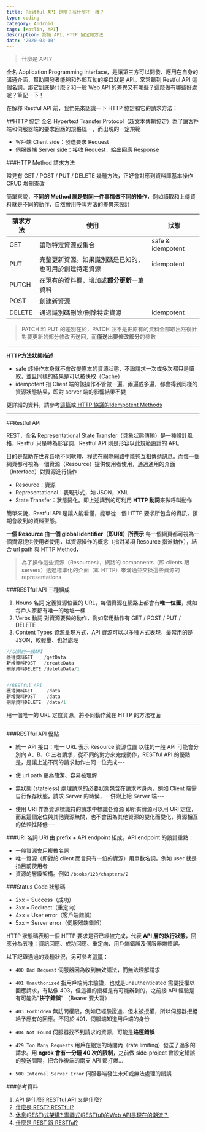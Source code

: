 ```yaml
---
title: Restful API 是啥？有什麼不一樣？
type: coding
category: Android
tags: [Kotlin, API]
description: 認識 API、HTTP 協定和方法
date: '2020-03-10'
---
```


> 什麼是 API？

全名 Application Programming Interface，是讓第三方可以開發、應用在自身的溝通介面，幫助開發者能夠和外部互動的接口就是 API。常常聽到 Restful API 這個名詞，那它到底是什麼？和一般 Web API 的差異又有哪些？這麼做有哪些好處呢？筆記一下！

在解釋 Restful API 前，我們先來認識一下 HTTP 協定和它的請求方法：

##HTTP 協定
全名 Hypertext Transfer Protocol（超文本傳輸協定）為了讓客戶端和伺服器端的要求回應的規格統一，而出現的一定規範
* 客戶端 Client side：發送要求 Request
* 伺服器端 Server side：接收 Request，給出回應 Response


###HTTP Method 請求方法

常見有 GET / POST / PUT / DELETE 幾種方法，正好會對應到資料庫基本操作 CRUD 增刪查改

簡單來說，**不同的 Method 就是對同一件事情做不同的操作**，例如讀取和上傳資料就是不同的動作，自然會用呼叫方法的差異來設計

| 請求方法 | 使用 |狀態 |
| -------- | -------- |  -------- | 
| GET | 讀取特定資源或集合 |safe & idempotent|
| PUT | 完整更新資源。如果識別碼是已知的，也可用於創建特定資源 |idempotent|
| PUTCH | 在現有的資料欄，增加或**部分更新**一筆資料||
| POST | 創建新資源 |
| DELETE | 通過識別碼刪除/刪除特定資源 |idempotent|

> PATCH 和 PUT 的差別在於，PATCH 並不是把原有的資料全部取出然後針對要更新的部分修改再送回，而**僅送出要修改部分**的參數

---

**HTTP方法狀態描述**
* safe
該操作本身就不會改變原本的資源狀態，不論請求一次或多次都只是讀取，並且同樣的結果是可以被快取（Cache）
* idempotent
指 Client 端的該操作不管做一遍、兩遍或多遍，都會得到同樣的資源狀態結果，即對 server 端的影響結果不變


更詳細的資料，請參考[這篇](https://progressbar.tw/posts/53)或[ HTTP 協議的Idempotent Methods](https://matthung0807.blogspot.com/2019/02/http-idempotent-methods.html)

---

##Restful API

REST，全名 Representational State Transfer（具象狀態傳輸）是一種設計風格，Restful 只是轉為形容詞，Restful API 則是形容以此規範設計的 API。

目的是幫助在世界各地不同軟體、程式在網際網路中能夠互相傳遞訊息。而每一個網頁都可視為一個資源（Resource）提供使用者使用，通過通用的介面（Interface）對資源進行操作

* Resource：資源
* Representational：表現形式，如 JSON，XML
* State Transfer：狀態變化。即上述講到的可利用 **HTTP 動詞**來做呼叫動作

簡單來說，Restful API 是讓人能看懂，能單從一個 HTTP 要求所包含的資訊，預期會收到的資料型態。


**一個 Resource 由一個 global identifier（即URI）所表示**
每一個網頁都可視為一個資源提供使用者使用，以資源操作的概念（指對某項 Resource 指派動作），結合 url path 與 HTTP Method，

> 為了操作這些資源（Resources），網路的 components（即 clients 跟servers）透過標準化的介面（即 HTTP）來溝通並交換這些資源的 representations


###RESTful API 三種組成
1. Nouns 名詞
定義資源位置的 URL，每個資源在網路上都會有**唯一位置**，就如每戶人家都有唯一的地址一樣
2. Verbs 動詞
對資源要做的動作，例如常用動作有 GET / POST / PUT / DELETE
3. Content Types
資源呈現方式，API 資源可以以多種方式表現，最常用的是 JSON，較輕量、也好處理

```java
//以前的一般API
獲得資料GET    /getData
新增資料POST   /createData
刪除資料DELETE /deleteData/1


//RESTful API
獲得資料GET     /data
新增資料POST    /data
刪除資料DELETE  /data/1
```

用一個唯一的 URL 定位資源，將不同動作藏在 HTTP 的方法裡面

---

###RESTful API 優點

* 統一 API 接口：唯一 URL 表示 Resource 資源位置
以往的一般 API 可能會分別向 A、B、C 三者請求，從不同的對方來完成動作，RESTful API 的優點是，是讓上述不同的請求動作由同一位完成---

* 使 url path 更為簡潔、容易被理解

* 無狀態 (stateless) 
處理請求的必要狀態包含在請求本身內，例如 Client 端需自行保存狀態，請求 Server 的時候，一併附上給 Server 端---

* 使用 URI 作為資源標識符的請求中標識各資源
即所有資源可以用 URI 定位，而且這個定位與其他資源無關，也不會因為其他資源的變化而變化，資源相互的依賴性降低---


###URI 名詞
URI 由 prefix + API endpoint 組成。API endpoint 的設計重點：
* 一般資源會用複數名詞
* 唯一資源（即對於 client 而言只有一份的資源）用單數名詞。例如 user 就是指目前使用者
* 資源的層級架構。例如 `/books/123/chapters/2`


###Status Code 狀態碼
* 2xx = Success（成功）
* 3xx = Redirect（重定向）
* 4xx = User error（客戶端錯誤）
* 5xx = Server error（伺服器端錯誤）

HTTP 狀態碼表明一個 HTTP 要求是否已經被完成，代表 **API 層的執行狀態**，回應分為五種：資訊回應、成功回應、重定向、用戶端錯誤及伺服器端錯誤。

以下記錄遇過的幾種狀況，另可參考[這篇](https://tw.twincl.com/programming/*641y)：

* `400 Bad Request` 伺服器因為收到無效語法，而無法理解請求
* `401 Unauthorized`  指用戶端尚未驗證，也就是unauthenticated 需要授權以回應請求，有點像 403，但這裡的授權是有可能辦到的，之前接 API 經驗是有可能為"**拼字錯誤**" （Bearer 要大寫）
* `403 Forbidden`
無訪問權限，例如已經驗證過、但未被授權，所以伺服器拒絕給予應有的回應。不同於 401，伺服端知道用戶端的身份

* `404 Not Found` 
伺服器找不到請求的資源，可能是**路徑錯誤**

* `429 Too Many Requests`
用戶在給定的時間內（rate limiting）發送了過多的請求。用 **ngrok 會有一分鐘 40 次的限制**，之前做 side-project 曾設定錯誤的發送間隔，把合作後端的兩支 API 都打爆...

* `500 Internal Server Error`
伺服器端發生未知或無法處理的錯誤



###參考資料
1. [API 是什麼? RESTful API 又是什麼?](https://medium.com/itsems-frontend/api-%E6%98%AF%E4%BB%80%E9%BA%BC-restful-api-%E5%8F%88%E6%98%AF%E4%BB%80%E9%BA%BC-a001a85ab638) 
2. [什麼是 REST? RESTful?](https://medium.com/@cindyliu923/%E4%BB%80%E9%BA%BC%E6%98%AF-rest-restful-7667b3054371)
3. [休息(REST)式架構? 寧靜式(RESTful)的Web API是現在的潮流？](https://progressbar.tw/posts/53)
4. [什麼是 REST 跟 RESTful?](https://ihower.tw/blog/archives/1542)